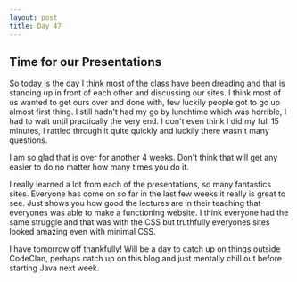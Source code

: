 ```yaml
---
layout: post
title: Day 47
---
```



## Time for our Presentations

So today is the day I think most of the class have been dreading and that is standing up in front of each other and discussing our sites. I think most of us wanted to get ours over and done with, few luckily people got to go up almost first thing. I still hadn't had my go by lunchtime which was horrible, I had to wait until practically the very end. I don't even think I did my full 15 minutes, I rattled through it quite quickly and luckily there wasn't many questions.

I am so glad that is over for another 4 weeks. Don't think that will get any easier to do no matter how many times you do it.

I really learned a lot from each of the presentations, so many fantastics sites. Everyone has come on so far in the last few weeks it really is great to see. Just shows you how good the lectures are in their teaching that everyones was able to make a functioning website. I think everyone had the same struggle and that was with the CSS but truthfully everyones sites looked amazing even with minimal CSS.

I have tomorrow off thankfully! Will be a day to catch up on things outside CodeClan, perhaps catch up on this blog and just mentally chill out before starting Java next week.
